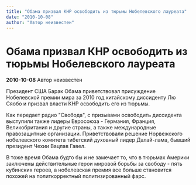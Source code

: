 ```yaml
---
title: "Обама призвал КНР освободить из тюрьмы Нобелевского лауреата"
date: "2010-10-08"
author: "Автор неизвестен"
---
```


# Обама призвал КНР освободить из тюрьмы Нобелевского лауреата

**2010-10-08** Автор неизвестен

Президент США Барак Обама приветствовал присуждение Нобелевской премии мира за 2010 год китайскому диссиденту Лю Сяобо и призвал власти КНР освободить его из тюрьмы.

Как передает радио "Свобода", с призывами освободить диссидента выступили также лидеры Евросоюза - Германия, Франция, Великобритания и другие страны, а также международные правозащитные организации. Приветствовали решение Норвежского нобелевского комитета тибетский духовный лидер Далай-лама, бывший президент Чехии Вацлав Гавел.

В тоже время Обама будто бы и не замечает то, что в тюрьмах Америки заключены действительные герои мировой борьбы за свободу - пять кубинских героев, а нобелевская премия все больше становится похожей на политкорректный политизированный фарс.